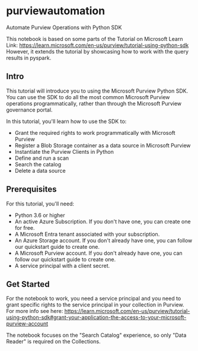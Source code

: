 # purviewautomation
Automate Purview Operations with Python SDK

This notebook is based on some parts of the Tutorial on Microsoft Learn
Link: https://learn.microsoft.com/en-us/purview/tutorial-using-python-sdk
However, it extends the tutorial by showcasing how to work with the query results in pyspark.

## Intro

This tutorial will introduce you to using the Microsoft Purview Python SDK. You can use the SDK to do all the most common Microsoft Purview operations programmatically, rather than through the Microsoft Purview governance portal.

In this tutorial, you'll learn how to use the SDK to:

- Grant the required rights to work programmatically with Microsoft Purview
- Register a Blob Storage container as a data source in Microsoft Purview
- Instantiate the Purview Clients in Python
- Define and run a scan
- Search the catalog
- Delete a data source

## Prerequisites
For this tutorial, you'll need:

- Python 3.6 or higher
- An active Azure Subscription. If you don't have one, you can create one for free.
- A Microsoft Entra tenant associated with your subscription.
- An Azure Storage account. If you don't already have one, you can follow our quickstart guide to create one.
- A Microsoft Purview account. If you don't already have one, you can follow our quickstart guide to create one.
- A service principal with a client secret.

## Get Started
For the notebook to work, you need a service principal and you need to grant specific rights to the service principal in your collection in Purview. For more info see here: https://learn.microsoft.com/en-us/purview/tutorial-using-python-sdk#grant-your-application-the-access-to-your-microsoft-purview-account

The notebook focuses on the "Search Catalog" experience, so only "Data Reader" is required on the Collections.
